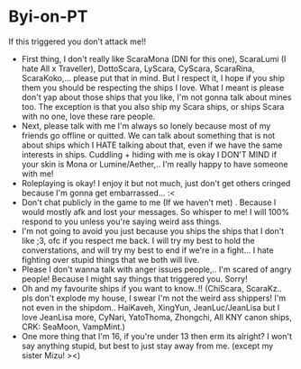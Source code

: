 # Byi-on-PT
If this triggered you don't attack me!!
 - First thing, I don't really like ScaraMona (DNI for this one), ScaraLumi (I hate All x Traveller), DottoScara, LyScara, CyScara, ScaraRina, ScaraKoko,... please put that in mind. But I respect it, I hope if you ship them you should be respecting the ships I love. What I meant is please don't yap about those ships that you like, I'm not gonna talk about mines too. The exception is that you also ship my Scara ships, or ships Scara with no one, love these rare people.
 - Next, please talk with me I'm always so lonely because most of my friends go offline or quitted. We can talk about something that is not about ships which I HATE talking about that, even if we have the same interests in ships. Cuddling + hiding with me is okay I DON'T MIND if your skin is Mona or Lumine/Aether,.. I'm really happy to have someone with me!
 - Roleplaying is okay! I enjoy it but not much, just don't get others cringed because I'm gonna get embarrassed... :<
 - Don't chat publicly in the game to me (If we haven't met) . Because I would mostly afk and lost your messages. So whisper to me! I will 100% respond to you unless you're saying weird ass things.
 - I'm not going to avoid you just because you ships the ships that I don't like ;3, ofc if you respect me back. I will try my best to hold the converstations, and will try my best to end if we're in a fight... I hate fighting over stupid things that we both will live.
 - Please I don't wanna talk with anger issues people,.. I'm scared of angry people! Because I might say things that triggered you. Sorry!
 - Oh and my favourite ships if you want to know..!! (ChiScara, ScaraKz.. pls don't explode my house, I swear I'm not the weird ass shippers! I'm not even in the shipdom.. HaiKaveh, XingYun, JeanLuc/JeanLisa but I love JeanLisa more, CyNari, YatoThoma, Zhongchi, All KNY canon ships, CRK: SeaMoon, VampMint.)
 - One more thing that I'm 16, if you're under 13 then erm its alright? I won't say anything stupid, but best to just stay away from me. (except my sister Mizu! ><)
